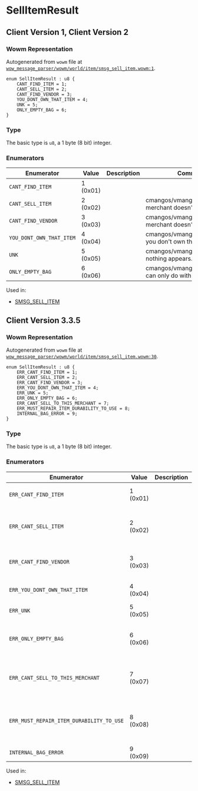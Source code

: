 # SellItemResult

## Client Version 1, Client Version 2

### Wowm Representation

Autogenerated from `wowm` file at [`wow_message_parser/wowm/world/item/smsg_sell_item.wowm:1`](https://github.com/gtker/wow_messages/tree/main/wow_message_parser/wowm/world/item/smsg_sell_item.wowm#L1).

```rust,ignore
enum SellItemResult : u8 {
    CANT_FIND_ITEM = 1;
    CANT_SELL_ITEM = 2;
    CANT_FIND_VENDOR = 3;
    YOU_DONT_OWN_THAT_ITEM = 4;
    UNK = 5;
    ONLY_EMPTY_BAG = 6;
}
```
### Type
The basic type is `u8`, a 1 byte (8 bit) integer.
### Enumerators
| Enumerator | Value  | Description | Comment |
| --------- | -------- | ----------- | ------- |
| `CANT_FIND_ITEM` | 1 (0x01) |  |  |
| `CANT_SELL_ITEM` | 2 (0x02) |  | cmangos/vmangos/mangoszero: merchant doesn't like that item |
| `CANT_FIND_VENDOR` | 3 (0x03) |  | cmangos/vmangos/mangoszero: merchant doesn't like you |
| `YOU_DONT_OWN_THAT_ITEM` | 4 (0x04) |  | cmangos/vmangos/mangoszero: you don't own that item |
| `UNK` | 5 (0x05) |  | cmangos/vmangos/mangoszero: nothing appears... |
| `ONLY_EMPTY_BAG` | 6 (0x06) |  | cmangos/vmangos/mangoszero: can only do with empty bags |

Used in:
* [SMSG_SELL_ITEM](smsg_sell_item.md)

## Client Version 3.3.5

### Wowm Representation

Autogenerated from `wowm` file at [`wow_message_parser/wowm/world/item/smsg_sell_item.wowm:30`](https://github.com/gtker/wow_messages/tree/main/wow_message_parser/wowm/world/item/smsg_sell_item.wowm#L30).

```rust,ignore
enum SellItemResult : u8 {
    ERR_CANT_FIND_ITEM = 1;
    ERR_CANT_SELL_ITEM = 2;
    ERR_CANT_FIND_VENDOR = 3;
    ERR_YOU_DONT_OWN_THAT_ITEM = 4;
    ERR_UNK = 5;
    ERR_ONLY_EMPTY_BAG = 6;
    ERR_CANT_SELL_TO_THIS_MERCHANT = 7;
    ERR_MUST_REPAIR_ITEM_DURABILITY_TO_USE = 8;
    INTERNAL_BAG_ERROR = 9;
}
```
### Type
The basic type is `u8`, a 1 byte (8 bit) integer.
### Enumerators
| Enumerator | Value  | Description | Comment |
| --------- | -------- | ----------- | ------- |
| `ERR_CANT_FIND_ITEM` | 1 (0x01) |  | The item was not found. |
| `ERR_CANT_SELL_ITEM` | 2 (0x02) |  | The merchant doesn't want that item. |
| `ERR_CANT_FIND_VENDOR` | 3 (0x03) |  | The merchant doesn't like you. |
| `ERR_YOU_DONT_OWN_THAT_ITEM` | 4 (0x04) |  | You don't own that item. |
| `ERR_UNK` | 5 (0x05) |  | Nothing appears... |
| `ERR_ONLY_EMPTY_BAG` | 6 (0x06) |  | You can only do that with empty bags. |
| `ERR_CANT_SELL_TO_THIS_MERCHANT` | 7 (0x07) |  | You cannot sell items to this merchant. |
| `ERR_MUST_REPAIR_ITEM_DURABILITY_TO_USE` | 8 (0x08) |  | You must repair that item's durability to use it. |
| `INTERNAL_BAG_ERROR` | 9 (0x09) |  | Internal Bag Error |

Used in:
* [SMSG_SELL_ITEM](smsg_sell_item.md)


